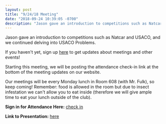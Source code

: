 ```yaml
---
layout: post
title: "9/24/18 Meeting"
date: "2018-09-24 10:39:05 -0700"
description: "Jason gave an introduction to competitions such as Natcar and USACO, and we continued delving into USACO Problems."
---
```


Jason gave an introduction to competitions such as Natcar and USACO, and we continued delving into USACO Problems.

If you haven't yet, sign up [here](https://docs.google.com/forms/d/e/1FAIpQLScqeJtI9uLbAoQAw8n1b29hMcaqTm-Pf8CvlNiwOucu6s2ydA/viewform) to get updates about meetings and other events!

Starting this meeting, we will be posting the attendance check-in link at the bottom of the meeting updates on our website. 

Our meetings will be every Monday lunch in Room 608 (with Mr. Fulk), so keep coming! Remember: food is allowed in the room but due to insect infestation we can't allow you to eat inside (therefore we will give ample time to eat your lunch outside of the club).

**Sign in for Attendance Here:** [check in](http://tinyurl.com/lhscs0924)

**Link to Presentation:** [here](https://drive.google.com/open?id=14ZzJ7q0__YKgxI2dNj7ADxBe5ay-u550n7RN4wDqHpM)
